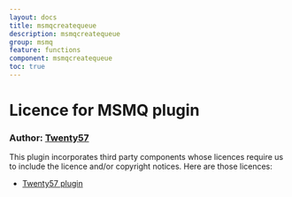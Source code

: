```yaml
---
layout: docs
title: msmqcreatequeue
description: msmqcreatequeue
group: msmq
feature: functions
component: msmqcreatequeue
toc: true
---
```

# Licence for MSMQ plugin

### Author: [Twenty57](http://www.twenty57.com)

This plugin incorporates third party components whose licences require us to include the licence and/or copyright notices. Here are those licences:

- [Twenty57 plugin](https://linx.software/plugins/builtin/licence/)
